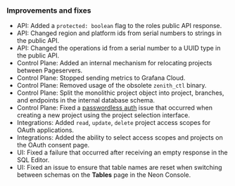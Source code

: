### Improvements and fixes

- API: Added a `protected: boolean` flag to the roles public API response.
- API: Changed region and platform ids from serial numbers to strings in the public API.
- API: Changed the operations id from a serial number to a UUID type in the public API.
- Control Plane: Added an internal mechanism for relocating projects between Pageservers.
- Control Plane: Stopped sending metrics to Grafana Cloud.
- Control Plane: Removed usage of the obsolete `zenith_ctl` binary.
- Control Plane: Split the monolithic project object into project, branches, and endpoints in the internal database schema.
- Control Plane: Fixed a [passwordless auth](/docs/connect/passwordless-connect) issue that occurred when creating a new project using the project selection interface.
- Integrations: Added `read`, `update`, `delete` project access scopes for OAuth applications.
- Integrations: Added the ability to select access scopes and projects on the OAuth consent page.
- UI: Fixed a failure that occurred after receiving an empty response in the SQL Editor.
- UI: Fixed an issue to ensure that table names are reset when switching between schemas on the **Tables** page in the Neon Console.
